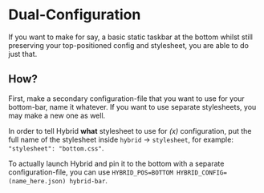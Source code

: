 # Dual-Configuration
If you want to make for say, a basic static taskbar at the bottom whilst still preserving your top-positioned config and stylesheet, you are able to do just that.

## How?
First, make a secondary configuration-file that you want to use for your bottom-bar, name it whatever. If you want to use separate stylesheets, you may make a new one as well.

In order to tell Hybrid **what** stylesheet to use for *(x)* configuration, put the full name of the stylesheet inside `hybrid` -> `stylesheet`, for example: `"stylesheet": "bottom.css"`.

To actually launch Hybrid and pin it to the bottom with a separate configuration-file, you can use `HYBRID_POS=BOTTOM HYBRID_CONFIG=(name_here.json) hybrid-bar`.
